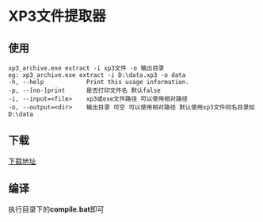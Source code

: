 # XP3文件提取器
## 使用
```
xp3_archive.exe extract -i xp3文件 -o 输出目录
eg: xp3_archive.exe extract -i D:\data.xp3 -o data
-h, --help            Print this usage information.
-p, --[no-]print      是否打印文件名 默认false
-i, --input=<file>    xp3或exe文件路径 可以使用相对路径
-o, --output=<dir>    输出目录 可空 可以使用相对路径 默认使用xp3文件同名目录如D:\data
```

## 下载
[下载地址]()
## 编译
执行目录下的**compile.bat**即可